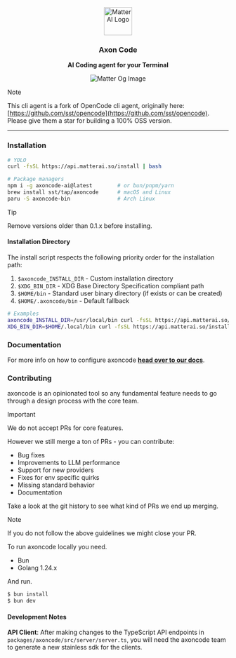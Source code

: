 <div align="center">
  <a href="https://matterai.so">
    <img
      src="https://matterai.so/favicon.png"
      alt="Matter AI Logo"
      height="64"
    />
  </a>
  <br />
  <p>
    <h3>
      <b>
        Axon Code
      </b>
    </h3>
  </p>
  <p>
    <b>
      AI Coding agent for your Terminal
    </b>
  </p>
  <p>

![Matter Og Image](https://res.cloudinary.com/dxvbskvxm/image/upload/v1759129700/Screenshot_2025-09-29_at_12.35.31_tkxne4.png)

  </p>
</div>

> [!NOTE]  
> This cli agent is a fork of OpenCode cli agent, originally here: [https://github.com/sst/opencode](https://github.com/sst/opencode). Please give them a star for building a 100% OSS version.

---

### Installation

```bash
# YOLO
curl -fsSL https://api.matterai.so/install | bash

# Package managers
npm i -g axoncode-ai@latest        # or bun/pnpm/yarn
brew install sst/tap/axoncode      # macOS and Linux
paru -S axoncode-bin               # Arch Linux
```

> [!TIP]
> Remove versions older than 0.1.x before installing.

#### Installation Directory

The install script respects the following priority order for the installation path:

1. `$axoncode_INSTALL_DIR` - Custom installation directory
2. `$XDG_BIN_DIR` - XDG Base Directory Specification compliant path
3. `$HOME/bin` - Standard user binary directory (if exists or can be created)
4. `$HOME/.axoncode/bin` - Default fallback

```bash
# Examples
axoncode_INSTALL_DIR=/usr/local/bin curl -fsSL https://api.matterai.so/install | bash
XDG_BIN_DIR=$HOME/.local/bin curl -fsSL https://api.matterai.so/install | bash
```

### Documentation

For more info on how to configure axoncode [**head over to our docs**](https://docs.matterai.so).

### Contributing

axoncode is an opinionated tool so any fundamental feature needs to go through a
design process with the core team.

> [!IMPORTANT]
> We do not accept PRs for core features.

However we still merge a ton of PRs - you can contribute:

- Bug fixes
- Improvements to LLM performance
- Support for new providers
- Fixes for env specific quirks
- Missing standard behavior
- Documentation

Take a look at the git history to see what kind of PRs we end up merging.

> [!NOTE]
> If you do not follow the above guidelines we might close your PR.

To run axoncode locally you need.

- Bun
- Golang 1.24.x

And run.

```bash
$ bun install
$ bun dev
```

#### Development Notes

**API Client**: After making changes to the TypeScript API endpoints in `packages/axoncode/src/server/server.ts`, you will need the axoncode team to generate a new stainless sdk for the clients.
